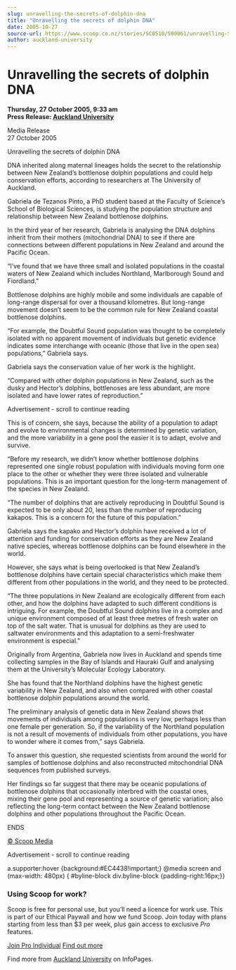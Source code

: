 ```yaml
---
slug: unravelling-the-secrets-of-dolphin-dna
title: "Unravelling the secrets of dolphin DNA"
date: 2005-10-27
source-url: https://www.scoop.co.nz/stories/SC0510/S00061/unravelling-the-secrets-of-dolphin-dna.htm
author: auckland-university
---
```

Unravelling the secrets of dolphin DNA
======================================

**Thursday, 27 October 2005, 9:33 am**  
**Press Release: [Auckland University](https://info.scoop.co.nz/Auckland_University)**

Media Release  
27 October 2005

Unravelling the secrets of dolphin DNA

DNA inherited along maternal lineages holds the secret to the relationship between New Zealand’s bottlenose dolphin populations and could help conservation efforts, according to researchers at The University of Auckland.

Gabriela de Tezanos Pinto, a PhD student based at the Faculty of Science’s School of Biological Sciences, is studying the population structure and relationship between New Zealand bottlenose dolphins.

In the third year of her research, Gabriela is analysing the DNA dolphins inherit from their mothers (mitochondrial DNA) to see if there are connections between different populations in New Zealand and around the Pacific Ocean.

“I’ve found that we have three small and isolated populations in the coastal waters of New Zealand which includes Northland, Marlborough Sound and Fiordland.”

Bottlenose dolphins are highly mobile and some individuals are capable of long-range dispersal for over a thousand kilometres. But long-range movement doesn’t seem to be the common rule for New Zealand coastal bottlenose dolphins.

“For example, the Doubtful Sound population was thought to be completely isolated with no apparent movement of individuals but genetic evidence indicates some interchange with oceanic (those that live in the open sea) populations,” Gabriela says.

Gabriela says the conservation value of her work is the highlight.

“Compared with other dolphin populations in New Zealand, such as the dusky and Hector’s dolphins, bottlenoses are less abundant, are more isolated and have lower rates of reproduction.”

Advertisement - scroll to continue reading





This is of concern, she says, because the ability of a population to adapt and evolve to environmental changes is determined by genetic variation, and the more variability in a gene pool the easier it is to adapt, evolve and survive.

“Before my research, we didn’t know whether bottlenose dolphins represented one single robust population with individuals moving form one place to the other or whether they were three isolated and vulnerable populations. This is an important question for the long-term management of the species in New Zealand.

“The number of dolphins that are actively reproducing in Doubtful Sound is expected to be only about 20, less than the number of reproducing kakapos. This is a concern for the future of this population.”

Gabriela says the kapako and Hector’s dolphin have received a lot of attention and funding for conservation efforts as they are New Zealand native species, whereas bottlenose dolphins can be found elsewhere in the world.

However, she says what is being overlooked is that New Zealand’s bottlenose dolphins have certain special characteristics which make them different from other populations in the world, and they need to be protected.

“The three populations in New Zealand are ecologically different from each other, and how the dolphins have adapted to such different conditions is intriguing. For example, the Doubtful Sound dolphins live in a complex and unique environment composed of at least three metres of fresh water on top of the salt water. That is unusual for dolphins as they are used to saltwater environments and this adaptation to a semi-freshwater environment is especial.”

Originally from Argentina, Gabriela now lives in Auckland and spends time collecting samples in the Bay of Islands and Hauraki Gulf and analysing them at the University’s Molecular Ecology Laboratory.

She has found that the Northland dolphins have the highest genetic variability in New Zealand, and also when compared with other coastal bottlenose dolphin populations around the world.

The preliminary analysis of genetic data in New Zealand shows that movements of individuals among populations is very low, perhaps less than one female per generation. So, if the variability of the Northland population is not a result of movements of individuals from other populations, you have to wonder where it comes from,” says Gabriela.

To answer this question, she requested scientists from around the world for samples of bottlenose dolphins and also reconstructed mitochondrial DNA sequences from published surveys.

Her findings so far suggest that there may be oceanic populations of bottlenose dolphins that occasionally interbred with the coastal ones, mixing their gene pool and representing a source of genetic variation; also reflecting the long-term contact between the New Zealand bottlenose dolphins and other populations throughout the Pacific Ocean.

ENDS

[© Scoop Media](http://www.scoop.co.nz/about/terms.html)  

Advertisement - scroll to continue reading



a.supporter:hover {background:#EC4438!important;} @media screen and (max-width: 480px) { #byline-block div.byline-block {padding-right:16px;}}

### Using Scoop for work?

Scoop is free for personal use, but you’ll need a licence for work use. This is part of our Ethical Paywall and how we fund Scoop. Join today with plans starting from less than $3 per week, plus gain access to exclusive _Pro_ features.  
  
[Join Pro Individual](https://pro.scoop.co.nz/Individual/?from=ProIn24) [Find out more](https://pro.scoop.co.nz/using-scoop-for-work/?from=ProIn24)

Find more from [Auckland University](https://info.scoop.co.nz/Auckland_University) on InfoPages.